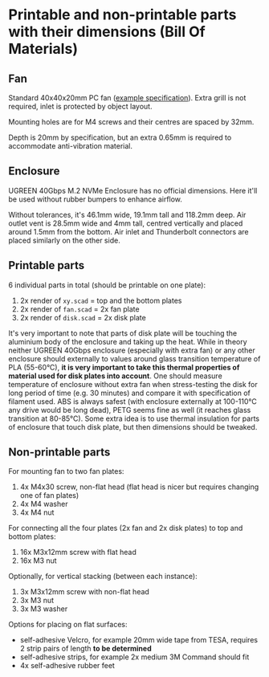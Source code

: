 # Printable and non-printable parts with their dimensions (Bill Of Materials)

## Fan

Standard 40x40x20mm PC fan ([example specification](https://noctua.at/en/products/fan/nf-a4x20-flx)). Extra grill is not required, inlet is protected by object layout.

Mounting holes are for M4 screws and their centres are spaced by 32mm. 

Depth is 20mm by specification, but an extra 0.65mm is required to accommodate anti-vibration material.

## Enclosure

UGREEN 40Gbps M.2 NVMe Enclosure has no official dimensions. Here it'll be used without rubber bumpers to enhance airflow.

Without tolerances, it's 46.1mm wide, 19.1mm tall and 118.2mm deep. Air outlet vent is 28.5mm wide and 4mm tall, centred vertically and placed around 1.5mm from the bottom. Air inlet and Thunderbolt connectors are placed similarly on the other side.

## Printable parts

6 individual parts in total (should be printable on one plate):

1. 2x render of `xy.scad` = top and the bottom plates
2. 2x render of `fan.scad` = 2x fan plate
3. 2x render of `disk.scad` = 2x disk plate 

It's very important to note that parts of disk plate will be touching the aluminium body of the enclosure and taking up the heat. While in theory neither UGREEN 40Gbps enclosure (especially with extra fan) or any other enclosure should externally to values around glass transition temperature of PLA (55-60°C), **it is very important to take this thermal properties of material used for disk plates into account**. One should measure temperature of enclosure without extra fan when stress-testing the disk for long period of time (e.g. 30 minutes) and compare it with specification of filament used. ABS is always safest (with enclosure externally at 100-110°C any drive would be long dead), PETG seems fine as well (it reaches glass transition at 80-85°C). Some extra idea is to use thermal insulation for parts of enclosure that touch disk plate, but then dimensions should be tweaked.

## Non-printable parts

For mounting fan to two fan plates:

1. 4x M4x30 screw, non-flat head (flat head is nicer but requires changing one of fan plates)
2. 4x M4 washer
3. 4x M4 nut

For connecting all the four plates (2x fan and 2x disk plates) to top and bottom plates:

1. 16x M3x12mm screw with flat head
2. 16x M3 nut

Optionally, for vertical stacking (between each instance):

1. 3x M3x12mm screw with non-flat head
2. 3x M3 nut
3. 3x M3 washer

Options for placing on flat surfaces:

- self-adhesive Velcro, for example 20mm wide tape from TESA, requires 2 strip pairs of length **to be determined**
- self-adhesive strips, for example 2x medium 3M Command should fit
- 4x self-adhesive rubber feet
  